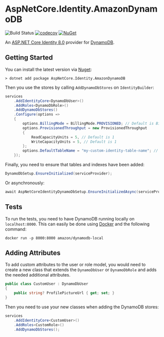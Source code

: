 # AspNetCore.Identity.AmazonDynamoDB

![Build Status](https://github.com/ganhammar/AspNetCore.Identity.AmazonDynamoDB/actions/workflows/ci-cd.yml/badge.svg) [![codecov](https://codecov.io/gh/ganhammar/AspNetCore.Identity.AmazonDynamoDB/branch/main/graph/badge.svg?token=S4M1VCX8J6)](https://codecov.io/gh/ganhammar/AspNetCore.Identity.AmazonDynamoDB) [![NuGet](https://img.shields.io/nuget/v/AspNetCore.Identity.AmazonDynamoDB)](https://www.nuget.org/packages/AspNetCore.Identity.AmazonDynamoDB)

An [ASP.NET Core Identity 8.0](https://github.com/dotnet/aspnetcore/tree/main/src/Identity) provider for [DynamoDB](https://aws.amazon.com/dynamodb/).

## Getting Started

You can install the latest version via [Nuget](https://www.nuget.org/packages/AspNetCore.Identity.AmazonDynamoDB):

```
> dotnet add package AspNetCore.Identity.AmazonDynamoDB
```

Then you use the stores by calling `AddDynamoDbStores` on `IdentityBuilder`:

```c#
services
    .AddIdentityCore<DynamoDbUser>()
    .AddRoles<DynamoDbRole>()
    .AddDynamoDbStores()
    .Configure(options =>
    {
        options.BillingMode = BillingMode.PROVISIONED; // Default is BillingMode.PAY_PER_REQUEST
        options.ProvisionedThroughput = new ProvisionedThroughput
        {
            ReadCapacityUnits = 5, // Default is 1
            WriteCapacityUnits = 5, // Default is 1
        };
        options.DefaultTableName = "my-custom-identity-table-name"; // Default is identity
    });
```

Finally, you need to ensure that tables and indexes have been added:

```c#
DynamoDbSetup.EnsureInitialized(serviceProvider);
```

Or asynchronously:

```c#
await AspNetCoreIdentityDynamoDbSetup.EnsureInitializedAsync(serviceProvider);
```

## Tests

To run the tests, you need to have DynamoDB running locally on `localhost:8000`. This can easily be done using [Docker](https://www.docker.com/) and the following command:

```
docker run -p 8000:8000 amazon/dynamodb-local
```

## Adding Attributes

To add custom attributes to the user or role model, you would need to create a new class that extends the `DynamoDbUser` or `DynamoDbRole` and adds the needed additional attributes.

```c#
public class CustomUser : DynamoDbUser
{
    public string? ProfilePictureUrl { get; set; }
}
```

Then you need to use your new classes when adding the DynamoDB stores:

```c#
services
    .AddIdentityCore<CustomUser>()
    .AddRoles<CustomRole>()
    .AddDynamoDbStores();
```
